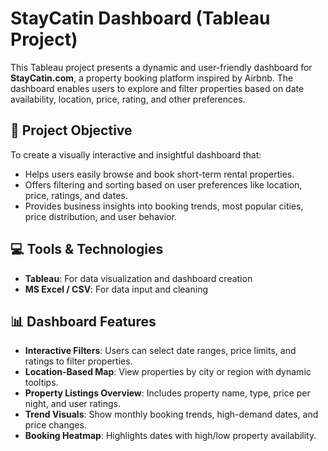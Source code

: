 # StayCatin Dashboard (Tableau Project)

This Tableau project presents a dynamic and user-friendly dashboard for **StayCatin.com**, a property booking platform inspired by Airbnb. The dashboard enables users to explore and filter properties based on date availability, location, price, rating, and other preferences.

## 📌 Project Objective

To create a visually interactive and insightful dashboard that:
- Helps users easily browse and book short-term rental properties.
- Offers filtering and sorting based on user preferences like location, price, ratings, and dates.
- Provides business insights into booking trends, most popular cities, price distribution, and user behavior.

## 💻 Tools & Technologies

- **Tableau**: For data visualization and dashboard creation  
- **MS Excel / CSV**: For data input and cleaning  

## 📊 Dashboard Features

- **Interactive Filters**: Users can select date ranges, price limits, and ratings to filter properties.
- **Location-Based Map**: View properties by city or region with dynamic tooltips.
- **Property Listings Overview**: Includes property name, type, price per night, and user ratings.
- **Trend Visuals**: Show monthly booking trends, high-demand dates, and price changes.
- **Booking Heatmap**: Highlights dates with high/low property availability.



